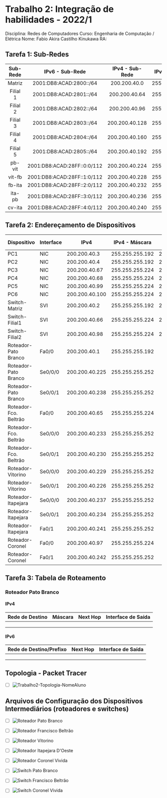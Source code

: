 # Trabalho 2: Integração de habilidades - 2022/1
Disciplina: Redes de Computadores
Curso: Engenharia de Computação / Elétrica
Nome: Fabio Akira Castilho Kinukawa                          RA:


## Tarefa 1:  Sub-Redes

| Sub- Rede |             IPv6 - Sub-Rede            |  IPv4 - Sub-Rede  |  IPv4 - Máscara   | IPv4 - Broadcast  |    
|:---------:|:--------------------------------------:|:-----------------:|:-----------------:|:-----------------:|
| Matriz    | 2001:DB8:ACAD:2800::/64 | 200.200.40.0   | 255.255.255.192 | 200.200.40.63  |
| Filial 1  | 2001:DB8:ACAD:2801::/64 | 200.200.40.64  | 255.255.255.224 | 200.200.40.95  |
| Filial 2  | 2001:DB8:ACAD:2802::/64 | 200.200.40.96  | 255.255.255.224 | 200.200.40.127 |
| Filial 3  | 2001:DB8:ACAD:2803::/64 | 200.200.40.128 | 255.255.255.224 | 200.200.40.159 |
| Filial 4  | 2001:DB8:ACAD:2804::/64 | 200.200.40.160 | 255.255.255.224 | 200.200.40.192 |
| Filial 5  | 2001:DB8:ACAD:2805::/64 | 200.200.40.192 | 255.255.255.224 | 200.200.40.223 |
| pb-vit    | 2001:DB8:ACAD:28FF::0:0/112 | 200.200.40.224 | 255.255.255.252 | 200.200.40.227 |
| vit-fb    | 2001:DB8:ACAD:28FF::1:0/112 | 200.200.40.228 | 255.255.255.252 | 200.200.40.231 |
| fb-ita    | 2001:DB8:ACAD:28FF::2:0/112 | 200.200.40.232 | 255.255.255.252 | 200.200.40.235 |
| ita-pb    | 2001:DB8:ACAD:28FF::3:0/112 | 200.200.40.236 | 255.255.255.252 | 200.200.40.239 |
| cv-ita    | 2001:DB8:ACAD:28FF::4:0/112  | 200.200.40.240 | 255.255.255.252 | 200.200.40.243 |


## Tarefa 2: Endereçamento de Dispositivos
| Dispositivo           | Interface | IPv4 | IPv4 - Máscara | IPv4 - Gateway | IPv6/Prefixo | IPv6 - Gateway |
|-----------------------|-----------|------|----------------|----------------|--------------|----------------|
| PC1                   | NIC       |200.200.40.3|255.255.255.192|200.200.40.1|2001:DB8:ACAD:2800::3/64 |2001:DB8:ACAD:2800::1/64|
| PC2                   | NIC       |200.200.40.4|255.255.255.192|200.200.40.1|2001:DB8:ACAD:2800::4/64 |2001:DB8:ACAD:2800::1/64|
| PC3                   | NIC       |200.200.40.67|255.255.255.224|200.200.40.65|              |                |
| PC4                   | NIC       |200.200.40.68|255.255.255.224|200.200.40.65|              |                |
| PC5                   | NIC       |200.200.40.99|255.255.255.224|200.200.40.97|              |                |
| PC6                   | NIC       |200.200.40.100|255.255.255.224|200.200.40.97|              |                |
| Switch-Matriz         | SVI       |200.200.40.2|255.255.255.192|200.200.40.1|2001:DB8:ACAD:2800::2/64 |                |
| Switch-Filial1        | SVI       |200.200.40.66|255.255.255.224|200.200.40.65|              |                |
| Switch-Filial2        | SVI       |200.200.40.98|255.255.255.224|200.200.40.97|              |                |
| Roteador-Pato Branco  | Fa0/0     |200.200.40.1|255.255.255.192| |2001:DB8:ACAD:2800::1/64|                |
| Roteador-Pato Branco  | Se0/0/0   |200.200.40.225|255.255.255.252|                |              |                |
| Roteador-Pato Branco  | Se0/0/1   |200.200.40.238|255.255.255.252|                |              |                |
| Roteador-Fco. Beltrão | Fa0/0     |200.200.40.65|255.255.255.224|                |              |                |
| Roteador-Fco. Beltrão | Se0/0/0   |200.200.40.233|255.255.255.252|                |              |                |
| Roteador-Fco. Beltrão | Se0/0/1   |200.200.40.230|255.255.255.252|                |              |                |
| Roteador-Vitorino     | Se0/0/0   |200.200.40.229|255.255.255.252|                |              |                |
| Roteador-Vitorino     | Se0/0/1   |200.200.40.226|255.255.255.252|                |              |                |
| Roteador-Itapejara    | Se0/0/0   |200.200.40.237|255.255.255.252|                |              |                |
| Roteador-Itapejara    | Se0/0/1   |200.200.40.234|255.255.255.252|                |              |                |
| Roteador-Itapejara    | Fa0/1     |200.200.40.241|255.255.255.252|                |              |                |
| Roteador-Coronel      | Fa0/0     |200.200.40.97|255.255.255.224|                |              |                |
| Roteador-Coronel      | Fa0/1     |200.200.40.242|255.255.255.252|                |              |                |

## Tarefa 3: Tabela de Roteamento
### Roteador Pato Branco
#### IPv4
| Rede de Destino | Máscara | Next Hop | Interface de Saída |
|-----------------|---------|----------|--------------------|
|                 |         |          |                    |
|                 |         |          |                    |
|                 |         |          |                    |
#### IPv6
| Rede de Destino/Prefixo | Next Hop | Interface de Saída |
|-----------------|----------|--------------------|
|                 |          |                    |
|                 |          |                    |
|                 |          |                    |


## Topologia - Packet Tracer
- [ ] ![Trabalho2-Topologia-NomeAluno](trabalho2-topologia-NomeAluno.pkt)


## Arquivos de Configuração dos Dispositivos Intermediários (roteadores e switches)
- [ ] ![Roteador Pato Branco](r-pb-nnn.pkt)
- [ ] ![Roteador Francisco Beltrão](r-fb-nnn.pkt)
- [ ] ![Roteador Vitorino](r-vit-nnn.pkt)
- [ ] ![Roteador Itapejara D'Oeste](r-ita-nnn.pkt)
- [ ] ![Roteador Coronel Vivida](r-cv-nnn.pkt)
- [ ] ![Switch Pato Branco](sw-pb-nnn.pkt)
- [ ] ![Switch Francisco Beltrão](sw-fb-nnn.pkt)
- [ ] ![Switch Coronel Vivida](sw-cv-nnn.pkt)

